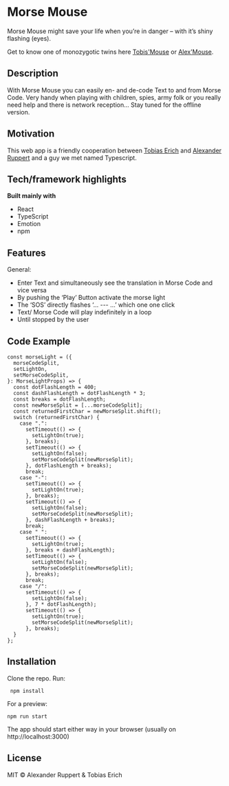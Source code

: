 # Morse Mouse

Morse Mouse might save your life when you’re in danger – with it’s shiny flashing (eyes).

Get to know one of monozygotic twins here [Tobis'Mouse](https://morsemouse.tobias-erich.de/) or [Alex'Mouse](https://morsemouse.alexanderruppert.com/).

## Description

With Morse Mouse you can easily en- and de-code Text to and from Morse Code. Very handy when playing with children, spies, army folk or you really need help and there is network reception… Stay tuned for the offline version.

## Motivation

This web app is a friendly cooperation between [Tobias Erich](https://github.com/tobiaserich) and [Alexander Ruppert](https://github.com/aruppert) and a guy we met named Typescript.

## Tech/framework highlights

<b>Built mainly with </b>

- React
- TypeScript
- Emotion
- npm

## Features

General:

- Enter Text and simultaneously see the translation in Morse Code and vice versa
- By pushing the ‘Play’ Button activate the morse light
- The ‘SOS’ directly flashes ‘… --- …’ which one one click
- Text/ Morse Code will play indefinitely in a loop
- Until stopped by the user

## Code Example

```
const morseLight = ({
  morseCodeSplit,
  setLightOn,
  setMorseCodeSplit,
}: MorseLightProps) => {
  const dotFlashLength = 400;
  const dashFlashLength = dotFlashLength * 3;
  const breaks = dotFlashLength;
  const newMorseSplit = [...morseCodeSplit];
  const returnedFirstChar = newMorseSplit.shift();
  switch (returnedFirstChar) {
    case ".":
      setTimeout(() => {
        setLightOn(true);
      }, breaks);
      setTimeout(() => {
        setLightOn(false);
        setMorseCodeSplit(newMorseSplit);
      }, dotFlashLength + breaks);
      break;
    case "-":
      setTimeout(() => {
        setLightOn(true);
      }, breaks);
      setTimeout(() => {
        setLightOn(false);
        setMorseCodeSplit(newMorseSplit);
      }, dashFlashLength + breaks);
      break;
    case " ":
      setTimeout(() => {
        setLightOn(true);
      }, breaks + dashFlashLength);
      setTimeout(() => {
        setLightOn(false);
        setMorseCodeSplit(newMorseSplit);
      }, breaks);
      break;
    case "/":
      setTimeout(() => {
        setLightOn(false);
      }, 7 * dotFlashLength);
      setTimeout(() => {
        setLightOn(true);
        setMorseCodeSplit(newMorseSplit);
      }, breaks);
  }
};
```

## Installation

Clone the repo.
Run:

```
 npm install
```

For a preview:

```
npm run start
```

The app should start either way in your browser (usually on http://localhost:3000)

## License

MIT © Alexander Ruppert & Tobias Erich
